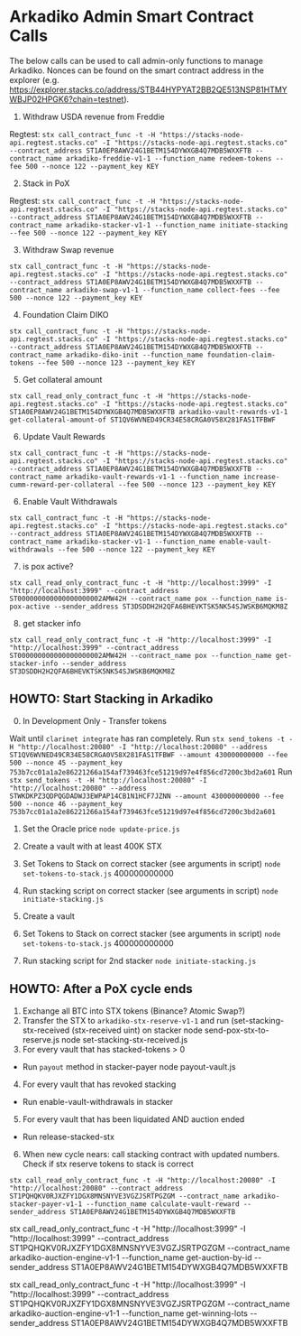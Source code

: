# Arkadiko Admin Smart Contract Calls

The below calls can be used to call admin-only functions to manage Arkadiko. Nonces can be found on the smart contract address in the explorer (e.g. https://explorer.stacks.co/address/STB44HYPYAT2BB2QE513NSP81HTMYWBJP02HPGK6?chain=testnet).

1. Withdraw USDA revenue from Freddie

Regtest:
`stx call_contract_func -t -H "https://stacks-node-api.regtest.stacks.co" -I "https://stacks-node-api.regtest.stacks.co" --contract_address ST1A0EP8AWV24G1BETM154DYWXGB4Q7MDB5WXXFTB --contract_name arkadiko-freddie-v1-1 --function_name redeem-tokens --fee 500 --nonce 122 --payment_key KEY`

2. Stack in PoX

Regtest:
`stx call_contract_func -t -H "https://stacks-node-api.regtest.stacks.co" -I "https://stacks-node-api.regtest.stacks.co" --contract_address ST1A0EP8AWV24G1BETM154DYWXGB4Q7MDB5WXXFTB --contract_name arkadiko-stacker-v1-1 --function_name initiate-stacking --fee 500 --nonce 122 --payment_key KEY`

3. Withdraw Swap revenue

`stx call_contract_func -t -H "https://stacks-node-api.regtest.stacks.co" -I "https://stacks-node-api.regtest.stacks.co" --contract_address ST1A0EP8AWV24G1BETM154DYWXGB4Q7MDB5WXXFTB --contract_name arkadiko-swap-v1-1 --function_name collect-fees --fee 500 --nonce 122 --payment_key KEY`

4. Foundation Claim DIKO

`stx call_contract_func -t -H "https://stacks-node-api.regtest.stacks.co" -I "https://stacks-node-api.regtest.stacks.co" --contract_address ST1A0EP8AWV24G1BETM154DYWXGB4Q7MDB5WXXFTB --contract_name arkadiko-diko-init --function_name foundation-claim-tokens --fee 500 --nonce 123 --payment_key KEY`

5. Get collateral amount

`stx call_read_only_contract_func -t -H "https://stacks-node-api.regtest.stacks.co" -I "https://stacks-node-api.regtest.stacks.co" ST1A0EP8AWV24G1BETM154DYWXGB4Q7MDB5WXXFTB arkadiko-vault-rewards-v1-1 get-collateral-amount-of ST1QV6WVNED49CR34E58CRGA0V58X281FAS1TFBWF`

6. Update Vault Rewards

`stx call_contract_func -t -H "https://stacks-node-api.regtest.stacks.co" -I "https://stacks-node-api.regtest.stacks.co" --contract_address ST1A0EP8AWV24G1BETM154DYWXGB4Q7MDB5WXXFTB --contract_name arkadiko-vault-rewards-v1-1 --function_name increase-cumm-reward-per-collateral --fee 500 --nonce 123 --payment_key KEY`

6. Enable Vault Withdrawals

`stx call_contract_func -t -H "https://stacks-node-api.regtest.stacks.co" -I "https://stacks-node-api.regtest.stacks.co" --contract_address ST1A0EP8AWV24G1BETM154DYWXGB4Q7MDB5WXXFTB --contract_name arkadiko-stacker-v1-1 --function_name enable-vault-withdrawals --fee 500 --nonce 122 --payment_key KEY`

7. is pox active?

`stx call_read_only_contract_func -t -H "http://localhost:3999" -I "http://localhost:3999" --contract_address ST000000000000000000002AMW42H --contract_name pox --function_name is-pox-active --sender_address ST3DSDDH2H2QFA6BHEVKTSK5NK54SJWSKB6MQKM8Z`

8. get stacker info

`stx call_read_only_contract_func -t -H "http://localhost:3999" -I "http://localhost:3999" --contract_address ST000000000000000000002AMW42H --contract_name pox --function_name get-stacker-info --sender_address ST3DSDDH2H2QFA6BHEVKTSK5NK54SJWSKB6MQKM8Z`

## HOWTO: Start Stacking in Arkadiko

0. In Development Only - Transfer tokens

Wait until `clarinet integrate` has ran completely.
Run `stx send_tokens -t -H "http://localhost:20080" -I "http://localhost:20080" --address ST1QV6WVNED49CR34E58CRGA0V58X281FAS1TFBWF --amount 430000000000 --fee 500 --nonce 45 --payment_key 753b7cc01a1a2e86221266a154af739463fce51219d97e4f856cd7200c3bd2a601`
Run `stx send_tokens -t -H "http://localhost:20080" -I "http://localhost:20080" --address STWKDKPZ3QDPQGDADWJ3EWPAP14CB1N1HCF7JZNN --amount 430000000000 --fee 500 --nonce 46 --payment_key 753b7cc01a1a2e86221266a154af739463fce51219d97e4f856cd7200c3bd2a601`

1. Set the Oracle price
`node update-price.js`

2. Create a vault with at least 400K STX

3. Set Tokens to Stack on correct stacker (see arguments in script)
`node set-tokens-to-stack.js`
400000000000

4. Run stacking script on correct stacker (see arguments in script)
`node initiate-stacking.js`

5. Create a vault

6. Set Tokens to Stack on correct stacker (see arguments in script)
`node set-tokens-to-stack.js`
400000000000

7. Run stacking script for 2nd stacker
`node initiate-stacking.js`

## HOWTO: After a PoX cycle ends

1. Exchange all BTC into STX tokens (Binance? Atomic Swap?)
2. Transfer the STX to `arkadiko-stx-reserve-v1-1` and run (set-stacking-stx-received (stx-received uint) on stacker
  node send-pox-stx-to-reserve.js
  node set-stacking-stx-received.js
3. For every vault that has stacked-tokens > 0
  - Run `payout` method in stacker-payer
  node payout-vault.js
4. For every vault that has revoked stacking
  - Run enable-vault-withdrawals in stacker
5. For every vault that has been liquidated AND auction ended
  - Run release-stacked-stx
6. When new cycle nears: call stacking contract with updated numbers. Check if stx reserve tokens to stack is correct

`stx call_read_only_contract_func -t -H "http://localhost:20080" -I "http://localhost:20080" --contract_address ST1PQHQKV0RJXZFY1DGX8MNSNYVE3VGZJSRTPGZGM --contract_name arkadiko-stacker-payer-v1-1 --function_name calculate-vault-reward --sender_address ST1A0EP8AWV24G1BETM154DYWXGB4Q7MDB5WXXFTB`

stx call_read_only_contract_func -t -H "http://localhost:3999" -I "http://localhost:3999" --contract_address ST1PQHQKV0RJXZFY1DGX8MNSNYVE3VGZJSRTPGZGM --contract_name arkadiko-auction-engine-v1-1 --function_name get-auction-by-id --sender_address ST1A0EP8AWV24G1BETM154DYWXGB4Q7MDB5WXXFTB

stx call_read_only_contract_func -t -H "http://localhost:3999" -I "http://localhost:3999" --contract_address ST1PQHQKV0RJXZFY1DGX8MNSNYVE3VGZJSRTPGZGM --contract_name arkadiko-auction-engine-v1-1 --function_name get-winning-lots --sender_address ST1A0EP8AWV24G1BETM154DYWXGB4Q7MDB5WXXFTB

